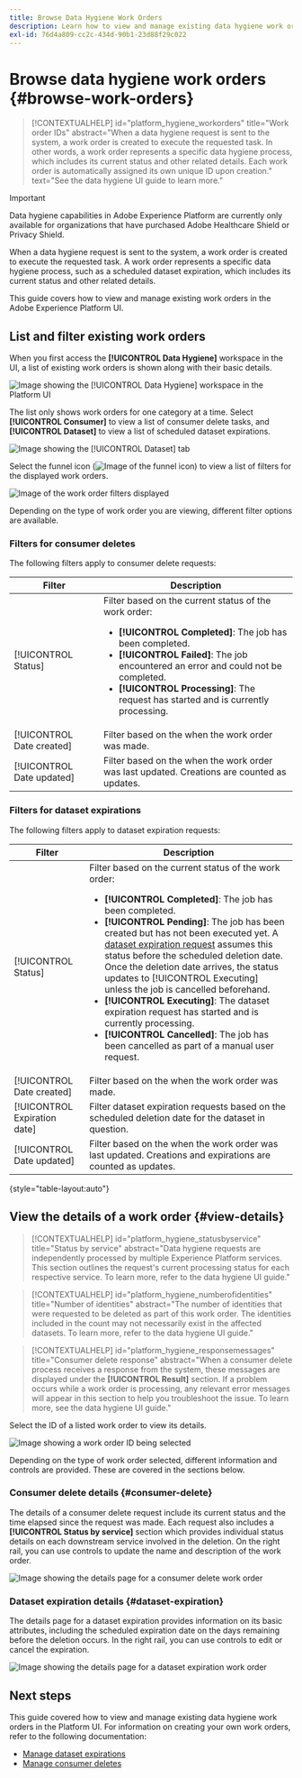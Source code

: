 ```yaml
---
title: Browse Data Hygiene Work Orders
description: Learn how to view and manage existing data hygiene work orders in the Adobe Experience Platform user interface.
exl-id: 76d4a809-cc2c-434d-90b1-23d88f29c022
---
```

# Browse data hygiene work orders {#browse-work-orders}

>[!CONTEXTUALHELP]
>id="platform_hygiene_workorders"
>title="Work order IDs"
>abstract="When a data hygiene request is sent to the system, a work order is created to execute the requested task. In other words, a work order represents a specific data hygiene process, which includes its current status and other related details. Each work order is automatically assigned its own unique ID upon creation."
>text="See the data hygiene UI guide to learn more."

>[!IMPORTANT]
>
>Data hygiene capabilities in Adobe Experience Platform are currently only available for organizations that have purchased Adobe Healthcare Shield or Privacy Shield.

When a data hygiene request is sent to the system, a work order is created to execute the requested task. A work order represents a specific data hygiene process, such as a scheduled dataset expiration, which includes its current status and other related details.

This guide covers how to view and manage existing work orders in the Adobe Experience Platform UI.

## List and filter existing work orders

When you first access the **[!UICONTROL Data Hygiene]** workspace in the UI, a list of existing work orders is shown along with their basic details.

![Image showing the [!UICONTROL Data Hygiene] workspace in the Platform UI](../images/ui/browse/work-order-list.png)

The list only shows work orders for one category at a time. Select **[!UICONTROL Consumer]** to view a list of consumer delete tasks, and **[!UICONTROL Dataset]** to view a list of scheduled dataset expirations.

![Image showing the [!UICONTROL Dataset] tab](../images/ui/browse/dataset-tab.png)

Select the funnel icon (![Image of the funnel icon](../images/ui/browse/funnel-icon.png)) to view a list of filters for the displayed work orders.

![Image of the work order filters displayed](../images/ui/browse/filters.png)

Depending on the type of work order you are viewing, different filter options are available.

### Filters for consumer deletes

The following filters apply to consumer delete requests:

| Filter | Description |
| --- | --- |
| [!UICONTROL Status] | Filter based on the current status of the work order:<ul><li>**[!UICONTROL Completed]**: The job has been completed.</li><li>**[!UICONTROL Failed]**: The job encountered an error and could not be completed.</li><li>**[!UICONTROL Processing]**: The request has started and is currently processing.</li></ul> |
| [!UICONTROL Date created] | Filter based on the when the work order was made. |
| [!UICONTROL Date updated] | Filter based on the when the work order was last updated. Creations are counted as updates. |

### Filters for dataset expirations

The following filters apply to dataset expiration requests:

| Filter | Description |
| --- | --- |
| [!UICONTROL Status] | Filter based on the current status of the work order:<ul><li>**[!UICONTROL Completed]**: The job has been completed.</li><li>**[!UICONTROL Pending]**: The job has been created but has not been executed yet. A [dataset expiration request](./dataset-expiration.md) assumes this status before the scheduled deletion date. Once the deletion date arrives, the status updates to [!UICONTROL Executing] unless the job is cancelled beforehand.</li><li>**[!UICONTROL Executing]**: The dataset expiration request has started and is currently processing.</li><li>**[!UICONTROL Cancelled]**: The job has been cancelled as part of a manual user request.</li></ul> |
| [!UICONTROL Date created] | Filter based on the when the work order was made. |
| [!UICONTROL Expiration date] | Filter dataset expiration requests based on the scheduled deletion date for the dataset in question. |
| [!UICONTROL Date updated] | Filter based on the when the work order was last updated. Creations and expirations are counted as updates. |

{style="table-layout:auto"}

## View the details of a work order {#view-details}

>[!CONTEXTUALHELP]
>id="platform_hygiene_statusbyservice"
>title="Status by service"
>abstract="Data hygiene requests are independently processed by multiple Experience Platform services. This section outlines the request's current processing status for each respective service. To learn more, refer to the data hygiene UI guide."

>[!CONTEXTUALHELP]
>id="platform_hygiene_numberofidentities"
>title="Number of identities"
>abstract="The number of identities that were requested to be deleted as part of this work order. The identities included in the count may not necessarily exist in the affected datasets. To learn more, refer to the data hygiene UI guide."

>[!CONTEXTUALHELP]
>id="platform_hygiene_responsemessages"
>title="Consumer delete response"
>abstract="When a consumer delete process receives a response from the system, these messages are displayed under the **[!UICONTROL Result]** section. If a problem occurs while a work order is processing, any relevant error messages will appear in this section to help you troubleshoot the issue. To learn more, see the data hygiene UI guide."

Select the ID of a listed work order to view its details.

![Image showing a work order ID being selected](../images/ui/browse/select-work-order.png)

Depending on the type of work order selected, different information and controls are provided. These are covered in the sections below.

### Consumer delete details {#consumer-delete}

The details of a consumer delete request include its current status and the time elapsed since the request was made. Each request also includes a **[!UICONTROL Status by service]** section which provides individual status details on each downstream service involved in the deletion. On the right rail, you can use controls to update the name and description of the work order.

![Image showing the details page for a consumer delete work order](../images/ui/browse/consumer-delete-details.png)

### Dataset expiration details {#dataset-expiration}

The details page for a dataset expiration provides information on its basic attributes, including the scheduled expiration date on the days remaining before the deletion occurs. In the right rail, you can use controls to edit or cancel the expiration.

![Image showing the details page for a dataset expiration work order](../images/ui/browse/ttl-details.png)

## Next steps

This guide covered how to view and manage existing data hygiene work orders in the Platform UI. For information on creating your own work orders, refer to the following documentation:

* [Manage dataset expirations](./dataset-expiration.md)
* [Manage consumer deletes](./delete-consumer.md)

